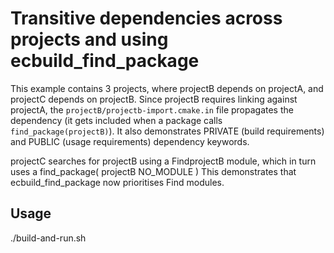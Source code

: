 # Transitive dependencies across projects and using ecbuild_find_package

This example contains 3 projects, where projectB depends on projectA, and
projectC depends on projectB. Since projectB requires linking against projectA,
the `projectB/projectb-import.cmake.in` file propagates the dependency (it gets
included when a package calls `find_package(projectB)`). It also demonstrates
PRIVATE (build requirements) and PUBLIC (usage requirements) dependency
keywords.

projectC searches for projectB using a FindprojectB module, which in turn uses a find_package( projectB NO_MODULE )
This demonstrates that ecbuild_find_package now prioritises Find modules.

## Usage

./build-and-run.sh
